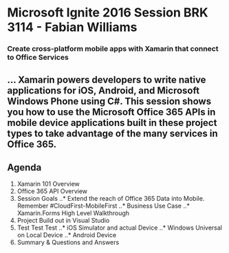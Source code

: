 # Microsoft Ignite 2016 Session BRK 3114 - Fabian Williams
### Create cross-platform mobile apps with Xamarin that connect to Office Services

... Xamarin powers developers to write native applications for iOS, Android, and Microsoft Windows Phone using C#. This session shows you how to use the Microsoft Office 365 APIs in mobile device applications built in these project types to take advantage of the many services in Office 365. 
---
## Agenda
1. Xamarin 101 Overview
2. Office 365 API Overview
3. Session Goals
..* Extend the reach of Office 365 Data into Mobile. Remember #CloudFirst-MobileFirst
..* Business Use Case
..* Xamarin.Forms High Level Walkthrough
4.  Project Build out in Visual Studio
5. Test Test Test
..* iOS Simulator and actual Device
..* Windows Universal on Local Device
..* Android Device
6.  Summary & Questions and Answers

